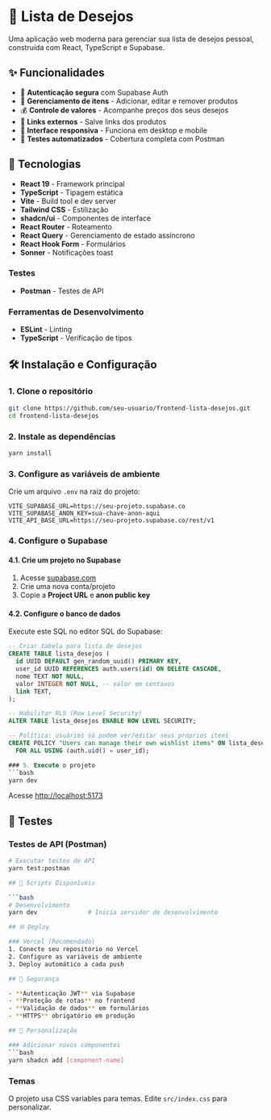 # 🎯 Lista de Desejos

Uma aplicação web moderna para gerenciar sua lista de desejos pessoal, construída com React, TypeScript e Supabase.

## ✨ Funcionalidades

- 🔐 **Autenticação segura** com Supabase Auth
- 📝 **Gerenciamento de itens** - Adicionar, editar e remover produtos
- 💰 **Controle de valores** - Acompanhe preços dos seus desejos
- 🔗 **Links externos** - Salve links dos produtos
- 📱 **Interface responsiva** - Funciona em desktop e mobile
- 🧪 **Testes automatizados** - Cobertura completa com Postman

## 🚀 Tecnologias
- **React 19** - Framework principal
- **TypeScript** - Tipagem estática
- **Vite** - Build tool e dev server
- **Tailwind CSS** - Estilização
- **shadcn/ui** - Componentes de interface
- **React Router** - Roteamento
- **React Query** - Gerenciamento de estado assíncrono
- **React Hook Form** - Formulários
- **Sonner** - Notificações toast

### Testes
- **Postman** - Testes de API

### Ferramentas de Desenvolvimento
- **ESLint** - Linting
- **TypeScript** - Verificação de tipos

## 🛠️ Instalação e Configuração

### 1. Clone o repositório
```bash
git clone https://github.com/seu-usuario/frontend-lista-desejos.git
cd frontend-lista-desejos
```

### 2. Instale as dependências
```bash
yarn install
```

### 3. Configure as variáveis de ambiente
Crie um arquivo `.env` na raiz do projeto:

```env
VITE_SUPABASE_URL=https://seu-projeto.supabase.co
VITE_SUPABASE_ANON_KEY=sua-chave-anon-aqui
VITE_API_BASE_URL=https://seu-projeto.supabase.co/rest/v1
```

### 4. Configure o Supabase

#### 4.1. Crie um projeto no Supabase
1. Acesse [supabase.com](https://supabase.com)
2. Crie uma nova conta/projeto
3. Copie a **Project URL** e **anon public key**

#### 4.2. Configure o banco de dados
Execute este SQL no editor SQL do Supabase:

```sql
-- Criar tabela para lista de desejos
CREATE TABLE lista_desejos (
  id UUID DEFAULT gen_random_uuid() PRIMARY KEY,
  user_id UUID REFERENCES auth.users(id) ON DELETE CASCADE,
  nome TEXT NOT NULL,
  valor INTEGER NOT NULL, -- valor em centavos
  link TEXT,
);

-- Habilitar RLS (Row Level Security)
ALTER TABLE lista_desejos ENABLE ROW LEVEL SECURITY;

-- Política: usuários só podem ver/editar seus próprios itens
CREATE POLICY "Users can manage their own wishlist items" ON lista_desejos
  FOR ALL USING (auth.uid() = user_id);

### 5. Execute o projeto
```bash
yarn dev
```

Acesse [http://localhost:5173](http://localhost:5173)

## 🧪 Testes

### Testes de API (Postman)
```bash
# Executar testes de API
yarn test:postman

## 🔧 Scripts Disponíveis

```bash
# Desenvolvimento
yarn dev              # Inicia servidor de desenvolvimento

## 🌐 Deploy

### Vercel (Recomendado)
1. Conecte seu repositório no Vercel
2. Configure as variáveis de ambiente
3. Deploy automático a cada push

## 🔐 Segurança

- **Autenticação JWT** via Supabase
- **Proteção de rotas** no frontend
- **Validação de dados** em formulários
- **HTTPS** obrigatório em produção

## 🎨 Personalização

### Adicionar novos componentes
```bash
yarn shadcn add [component-name]
```

### Temas
O projeto usa CSS variables para temas. Edite `src/index.css` para personalizar.
